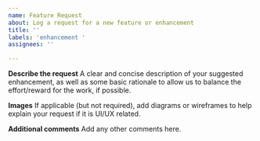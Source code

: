 ```yaml
---
name: Feature Request
about: Log a request for a new feature or enhancement
title: ''
labels: 'enhancement '
assignees: ''

---
```


**Describe the request**
A clear and concise description of your suggested enhancement, as well as some basic rationale to allow us to balance the effort/reward for the work, if possible.

**Images**
If applicable (but not required), add diagrams or wireframes to help explain your request if it is UI/UX related.

**Additional comments**
Add any other comments here.